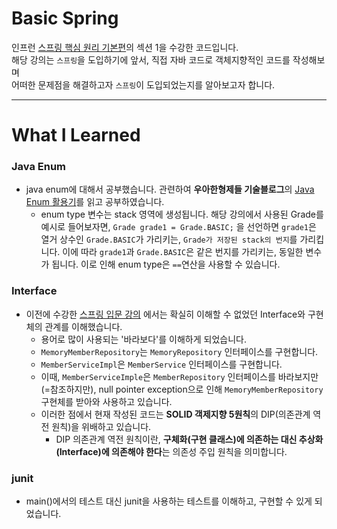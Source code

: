 # Basic Spring

인프런 [스프링 핵심 원리 기본편](https://www.inflearn.com/course/%EC%8A%A4%ED%94%84%EB%A7%81-%ED%95%B5%EC%8B%AC-%EC%9B%90%EB%A6%AC-%EA%B8%B0%EB%B3%B8%ED%8E%B8)의 섹션 1을 수강한 코드입니다.  
해당 강의는 `스프링`을 도입하기에 앞서, 직접 자바 코드로 객체지향적인 코드를 작성해보며  
어떠한 문제점을 해결하고자 `스프링`이 도입되었는지를 알아보고자 합니다.  

---

# What I Learned

### Java Enum
- java enum에 대해서 공부했습니다. 관련하여 **우아한형제들 기술블로그**의 [Java Enum 활용기](https://woowabros.github.io/tools/2017/07/10/java-enum-uses.html)를 읽고 공부하였습니다.
    - enum type 변수는 stack 영역에 생성됩니다. 해당 강의에서 사용된 Grade를 예시로 들어보자면, 
    `Grade grade1 = Grade.BASIC;` 을 선언하면 `grade1`은 열거 상수인 `Grade.BASIC`가 가리키는, 
    `Grade가 저장된 stack의 번지`를 가리킵니다. 이에 따라 `grade1`과 `Grade.BASIC`은 같은 번지를 가리키는, 동일한 변수가 됩니다. 이로 인해 enum type은 `==`연산을 사용할 수 있습니다.
    
### Interface
- 이전에 수강한 [스프링 입문 강의](https://www.inflearn.com/course/%EC%8A%A4%ED%94%84%EB%A7%81-%EC%9E%85%EB%AC%B8-%EC%8A%A4%ED%94%84%EB%A7%81%EB%B6%80%ED%8A%B8) 에서는 확실히 이해할 수 없었던 Interface와 구현체의 관계를 이해했습니다.
    - 용어로 많이 사용되는 '바라보다'를 이해하게 되었습니다.
    - `MemoryMemberRepository`는 `MemoryRepository` 인터페이스를 구현합니다.
    - `MemberServiceImpl`은 `MemberService` 인터페이스를 구현합니다.
    - 이때, `MemberServiceImple`은 `MemberRepository` 인터페이스를 바라보지만(=참조하지만), 
    null pointer exception으로 인해 `MemoryMemberRepository` 구현체를 받아와 사용하고 있습니다.
    - 이러한 점에서 현재 작성된 코드는 **SOLID 객제지향 5원칙**의 DIP(의존관계 역전 원칙)을 
    위배하고 있습니다.
        - DIP 의존관계 역전 원칙이란, **구체화(구현 클래스)에 의존하는 대신 추상화(Interface)에 의존해야 한다**는 의존성 주입 원칙을 의미합니다.
    
### junit
- main()에서의 테스트 대신 junit을 사용하는 테스트를 이해하고, 구현할 수 있게 되었습니다.
